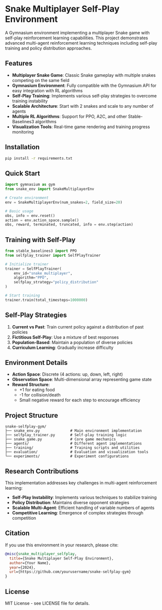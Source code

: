 # Snake Multiplayer Self-Play Environment

A Gymnasium environment implementing a multiplayer Snake game with self-play reinforcement learning capabilities. This project demonstrates advanced multi-agent reinforcement learning techniques including self-play training and policy distribution approaches.

## Features

- **Multiplayer Snake Game**: Classic Snake gameplay with multiple snakes competing on the same field
- **Gymnasium Environment**: Fully compatible with the Gymnasium API for easy integration with RL algorithms
- **Self-Play Training**: Implements various self-play strategies to overcome training instability
- **Scalable Architecture**: Start with 2 snakes and scale to any number of agents
- **Multiple RL Algorithms**: Support for PPO, A2C, and other Stable-Baselines3 algorithms
- **Visualization Tools**: Real-time game rendering and training progress monitoring

## Installation

```bash
pip install -r requirements.txt
```

## Quick Start

```python
import gymnasium as gym
from snake_env import SnakeMultiplayerEnv

# Create environment
env = SnakeMultiplayerEnv(num_snakes=2, field_size=20)

# Basic usage
obs, info = env.reset()
action = env.action_space.sample()
obs, reward, terminated, truncated, info = env.step(action)
```

## Training with Self-Play

```python
from stable_baselines3 import PPO
from selfplay_trainer import SelfPlayTrainer

# Initialize trainer
trainer = SelfPlayTrainer(
    env_id="snake_multiplayer",
    algorithm="PPO",
    selfplay_strategy="policy_distribution"
)

# Start training
trainer.train(total_timesteps=1000000)
```

## Self-Play Strategies

1. **Current vs Past**: Train current policy against a distribution of past policies
2. **Fictitious Self-Play**: Use a mixture of best responses
3. **Population-Based**: Maintain a population of diverse policies
4. **Curriculum Learning**: Gradually increase difficulty

## Environment Details

- **Action Space**: Discrete (4 actions: up, down, left, right)
- **Observation Space**: Multi-dimensional array representing game state
- **Reward Structure**: 
  - +1 for eating food
  - -1 for collision/death
  - Small negative reward for each step to encourage efficiency

## Project Structure

```
snake-selfplay-gym/
├── snake_env.py              # Main environment implementation
├── selfplay_trainer.py       # Self-play training logic
├── snake_game.py             # Core game mechanics
├── agents/                   # Different agent implementations
├── training/                 # Training scripts and utilities
├── evaluation/               # Evaluation and visualization tools
└── experiments/              # Experiment configurations
```

## Research Contributions

This implementation addresses key challenges in multi-agent reinforcement learning:

- **Self-Play Instability**: Implements various techniques to stabilize training
- **Policy Distribution**: Maintains diverse opponent strategies
- **Scalable Multi-Agent**: Efficient handling of variable numbers of agents
- **Competitive Learning**: Emergence of complex strategies through competition

## Citation

If you use this environment in your research, please cite:

```bibtex
@misc{snake_multiplayer_selfplay,
  title={Snake Multiplayer Self-Play Environment},
  author={Your Name},
  year={2024},
  url={https://github.com/yourusername/snake-selfplay-gym}
}
```

## License

MIT License - see LICENSE file for details.


